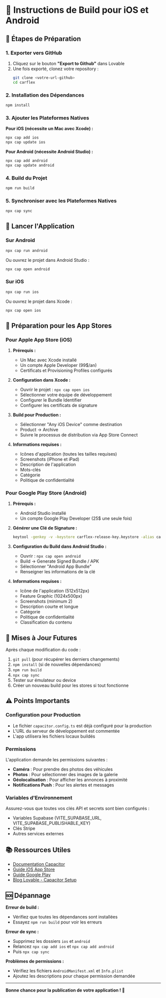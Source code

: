 # 📱 Instructions de Build pour iOS et Android

## 🚀 Étapes de Préparation

### 1. Exporter vers GitHub
1. Cliquez sur le bouton **"Export to Github"** dans Lovable
2. Une fois exporté, clonez votre repository :
   ```bash
   git clone <votre-url-github>
   cd carflex
   ```

### 2. Installation des Dépendances
```bash
npm install
```

### 3. Ajouter les Plateformes Natives

**Pour iOS (nécessite un Mac avec Xcode) :**
```bash
npx cap add ios
npx cap update ios
```

**Pour Android (nécessite Android Studio) :**
```bash
npx cap add android
npx cap update android
```

### 4. Build du Projet
```bash
npm run build
```

### 5. Synchroniser avec les Plateformes Natives
```bash
npx cap sync
```

## 📲 Lancer l'Application

### Sur Android
```bash
npx cap run android
```
Ou ouvrez le projet dans Android Studio :
```bash
npx cap open android
```

### Sur iOS
```bash
npx cap run ios
```
Ou ouvrez le projet dans Xcode :
```bash
npx cap open ios
```

## 🏪 Préparation pour les App Stores

### Pour Apple App Store (iOS)

1. **Prérequis :**
   - Un Mac avec Xcode installé
   - Un compte Apple Developer (99$/an)
   - Certificats et Provisioning Profiles configurés

2. **Configuration dans Xcode :**
   - Ouvrir le projet : `npx cap open ios`
   - Sélectionner votre équipe de développement
   - Configurer le Bundle Identifier
   - Configurer les certificats de signature

3. **Build pour Production :**
   - Sélectionner "Any iOS Device" comme destination
   - Product → Archive
   - Suivre le processus de distribution via App Store Connect

4. **Informations requises :**
   - Icônes d'application (toutes les tailles requises)
   - Screenshots (iPhone et iPad)
   - Description de l'application
   - Mots-clés
   - Catégorie
   - Politique de confidentialité

### Pour Google Play Store (Android)

1. **Prérequis :**
   - Android Studio installé
   - Un compte Google Play Developer (25$ une seule fois)

2. **Générer une Clé de Signature :**
   ```bash
   keytool -genkey -v -keystore carflex-release-key.keystore -alias carflex -keyalg RSA -keysize 2048 -validity 10000
   ```

3. **Configuration du Build dans Android Studio :**
   - Ouvrir : `npx cap open android`
   - Build → Generate Signed Bundle / APK
   - Sélectionner "Android App Bundle"
   - Renseigner les informations de la clé

4. **Informations requises :**
   - Icône de l'application (512x512px)
   - Feature Graphic (1024x500px)
   - Screenshots (minimum 2)
   - Description courte et longue
   - Catégorie
   - Politique de confidentialité
   - Classification du contenu

## 🔄 Mises à Jour Futures

Après chaque modification du code :
1. `git pull` (pour récupérer les derniers changements)
2. `npm install` (si de nouvelles dépendances)
3. `npm run build`
4. `npx cap sync`
5. Tester sur émulateur ou device
6. Créer un nouveau build pour les stores si tout fonctionne

## ⚠️ Points Importants

### Configuration pour Production
- Le fichier `capacitor.config.ts` est déjà configuré pour la production
- L'URL du serveur de développement est commentée
- L'app utilisera les fichiers locaux buildés

### Permissions
L'application demande les permissions suivantes :
- **Caméra** : Pour prendre des photos des véhicules
- **Photos** : Pour sélectionner des images de la galerie
- **Géolocalisation** : Pour afficher les annonces à proximité
- **Notifications Push** : Pour les alertes et messages

### Variables d'Environnement
Assurez-vous que toutes vos clés API et secrets sont bien configurés :
- Variables Supabase (VITE_SUPABASE_URL, VITE_SUPABASE_PUBLISHABLE_KEY)
- Clés Stripe
- Autres services externes

## 📚 Ressources Utiles

- [Documentation Capacitor](https://capacitorjs.com/docs)
- [Guide iOS App Store](https://developer.apple.com/app-store/submissions/)
- [Guide Google Play](https://developer.android.com/distribute)
- [Blog Lovable - Capacitor Setup](https://docs.lovable.dev)

## 🆘 Dépannage

**Erreur de build :**
- Vérifiez que toutes les dépendances sont installées
- Essayez `npm run build` pour voir les erreurs

**Erreur de sync :**
- Supprimez les dossiers `ios` et `android`
- Relancez `npx cap add ios` et `npx cap add android`
- Puis `npx cap sync`

**Problèmes de permissions :**
- Vérifiez les fichiers `AndroidManifest.xml` et `Info.plist`
- Ajoutez les descriptions pour chaque permission demandée

---

**Bonne chance pour la publication de votre application ! 🎉**
